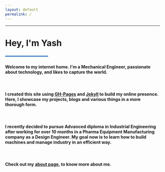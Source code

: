 ```yaml
---
layout: default
permalink: /
---
```

<!-- 

{% include landing.html %}

 -->

***
<meta name="google-site-verification" content="IINSoxxe5fQjr__boCzZ09iFnVUdbeZs6spQQtw3M1M" />

# **Hey, I'm Yash**
<div style="width: 140px; height: 4px;" class="green-divider"></div>
<style>
.green-divider {
  width: 140px;
  height: 4px;
  margin-top: 1.5rem;
  margin-bottom: 1.5rem;
  background-color: #598dc9;
}
</style>


#### Welcome to my internet home. I'm a Mechanical Engineer, passionate about technology, and likes to capture the world.

<br>

#### I created this site using [GH-Pages](https://pages.github.com/) and [Jekyll](https://jekyllrb.com/docs/github-pages/) to build my online presence. Here, I showcase my projects, blogs and various things in a more thorough form.

<br>

#### I recently decided to pursue Advanced diploma in Industrial Engineering after working for over 10 months in a Pharma Equipment Manufacturing company as a Design Engineer. My goal now is to learn how to build machines and manage industry in an efficient way.

<br>

#### Check out my [about page.](./about/) to know more about me.

<br>


